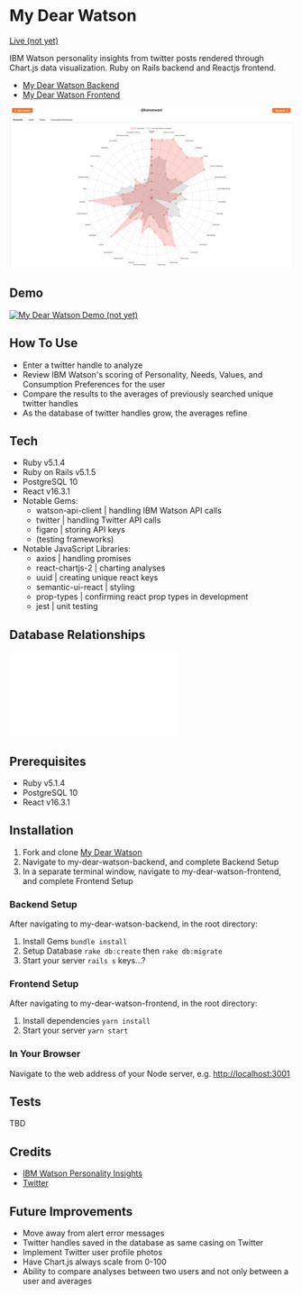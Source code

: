 # My Dear Watson

[Live (not yet)](https://google.com)

IBM Watson personality insights from twitter posts rendered through Chart.js data visualization. Ruby on Rails backend and Reactjs frontend.

* [My Dear Watson Backend](https://github.com/matjack9/my-dear-watson/tree/master/my-dear-watson-backend)
* [My Dear Watson Frontend](https://github.com/matjack9/my-dear-watson/tree/master/my-dear-watson-frontend)

![my-dear-watson-screenshot](my-dear-watson-screenshot.png)

## Demo

[![My Dear Watson Demo (not yet)](http://img.youtube.com/vi/YOUTUBE_VIDEO_ID_HERE/0.jpg)](http://www.youtube.com/watch?v=YOUTUBE_VIDEO_ID_HERE)

## How To Use

* Enter a twitter handle to analyze
* Review IBM Watson's scoring of Personality, Needs, Values, and Consumption Preferences for the user
* Compare the results to the averages of previously searched unique twitter handles
* As the database of twitter handles grow, the averages refine

## Tech

* Ruby v5.1.4
* Ruby on Rails v5.1.5
* PostgreSQL 10
* React v16.3.1
* Notable Gems:
  * watson-api-client | handling IBM Watson API calls
  * twitter | handling Twitter API calls
  * figaro | storing API keys
  * (testing frameworks)
* Notable JavaScript Libraries:
  * axios | handling promises
  * react-chartjs-2 | charting analyses
  * uuid | creating unique react keys
  * semantic-ui-react | styling
  * prop-types | confirming react prop types in development
  * jest | unit testing

## Database Relationships

![my-dear-watson-relationships](my-dear-watson-relationships.pdf)

## Prerequisites

* Ruby v5.1.4
* PostgreSQL 10
* React v16.3.1

## Installation

1.  Fork and clone [My Dear Watson](https://github.com/matjack9/my-dear-watson)
2.  Navigate to my-dear-watson-backend, and complete Backend Setup
3.  In a separate terminal window, navigate to my-dear-watson-frontend, and complete Frontend Setup

### Backend Setup

After navigating to my-dear-watson-backend, in the root directory:

1.  Install Gems `bundle install`
2.  Setup Database `rake db:create` then `rake db:migrate`
3.  Start your server `rails s`
    keys...?

### Frontend Setup

After navigating to my-dear-watson-frontend, in the root directory:

1.  Install dependencies `yarn install`
2.  Start your server `yarn start`

### In Your Browser

Navigate to the web address of your Node server, e.g. [http://localhost:3001](http://localhost:3001)

## Tests

TBD

## Credits

* [IBM Watson Personality Insights](https://www.ibm.com/watson/services/personality-insights/)
* [Twitter](https://twitter.com/)

## Future Improvements

* Move away from alert error messages
* Twitter handles saved in the database as same casing on Twitter
* Implement Twitter user profile photos
* Have Chart.js always scale from 0-100
* Ability to compare analyses between two users and not only between a user and averages
